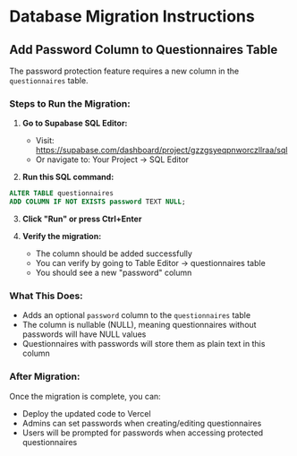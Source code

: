 # Database Migration Instructions

## Add Password Column to Questionnaires Table

The password protection feature requires a new column in the `questionnaires` table.

### Steps to Run the Migration:

1. **Go to Supabase SQL Editor:**
   - Visit: https://supabase.com/dashboard/project/gzzgsyeqpnworczllraa/sql
   - Or navigate to: Your Project → SQL Editor

2. **Run this SQL command:**

```sql
ALTER TABLE questionnaires
ADD COLUMN IF NOT EXISTS password TEXT NULL;
```

3. **Click "Run" or press Ctrl+Enter**

4. **Verify the migration:**
   - The column should be added successfully
   - You can verify by going to Table Editor → questionnaires table
   - You should see a new "password" column

### What This Does:
- Adds an optional `password` column to the `questionnaires` table
- The column is nullable (NULL), meaning questionnaires without passwords will have NULL values
- Questionnaires with passwords will store them as plain text in this column

### After Migration:
Once the migration is complete, you can:
- Deploy the updated code to Vercel
- Admins can set passwords when creating/editing questionnaires
- Users will be prompted for passwords when accessing protected questionnaires
